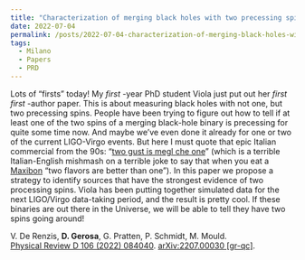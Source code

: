 ```yaml
---
title: "Characterization of merging black holes with two precessing spins"
date: 2022-07-04
permalink: /posts/2022-07-04-characterization-of-merging-black-holes-with-two-precessing-spins
tags:
  - Milano
  - Papers
  - PRD
---
```


Lots of “firsts” today! My _first_ -year PhD student Viola just put out her _first_ _first_ -author paper. This is about measuring black holes with not one, but two precessing spins. People have been trying to figure out how to tell if at least one of the two spins of a merging black-hole binary is precessing for quite some time now. And maybe we’ve even done it already for one or two of the current LIGO-Virgo events. But here I must quote that epic Italian commercial from the 90s: “[two gust is megl che one](<https://www.youtube.com/watch?v=BDHcjEH2syA&ab_channel=PinguinoMagazine>)” (which is a terrible Italian-English mishmash on a terrible joke to say that when you eat a [Maxibon](<https://en.wikipedia.org/wiki/Maxibon>) “two flavors are better than one”). In this paper we propose a strategy to identify sources that have the strongest evidence of two processing spins. Viola has been putting together simulated data for the next LIGO/Virgo data-taking period, and the result is pretty cool. If these binaries are out there in the Universe, we will be able to tell they have two spins going around! 

V. De Renzis, **D. Gerosa**, G. Pratten, P. Schmidt, M. Mould.\
[Physical Review D 106 (2022) 084040](https://journals.aps.org/prd/abstract/10.1103/PhysRevD.106.084040). [arXiv:2207.00030 [gr-qc]](https://arxiv.org/abs/2207.00030).